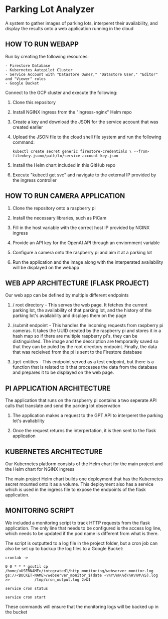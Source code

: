# Parking Lot Analyzer

A system to gather images of parking lots, interperet their availability, and display the results onto a web application running in the cloud

## HOW TO RUN WEBAPP

Run by creating the following resources:

    - Firestore Database
    - Kubernetes Autopilot Cluster
    - Service Account with "Datastore Owner," "Datastore User," "Editor" and "Viewer" roles
    - Google Bucket

Connect to the GCP cluster and execute the following:

1. Clone this repository

2. Install NGINX ingress from the "ingress-nginx" Helm repo

3. Create a key and download the JSON for the service account that was created earlier

4. Upload the JSON file to the cloud shell file system and run the following command:

       kubectl create secret generic firestore-credentials \ --from-file=key.json=/path/to/service-account-key.json

5. Install the Helm chart included in this GitHub repo

6. Execute "kubectl get svc" and navigate to the external IP provided by the ingress controller

## HOW TO RUN CAMERA APPLICATION

1. Clone the repository onto a raspberry pi

2. Install the necessary libraries, such as PiCam

3. Fill in the host variable with the correct host IP provided by NGINX ingress

4. Provide an API key for the OpenAI API through an enviornment variable

5. Configure a camera onto the raspberry pi and aim it at a parking lot

6. Run the application and the image along with the interperated availability will be displayed on the webapp

## WEB APP ARCHITECTURE (FLASK PROJECT)

Our web app can be defined by multiple different endpoints

1. / root directory - This serves the web page. It fetches the current parking lot, the availability of that parking lot, and the history of the parking lot's availability and displays them on the page

2.  /submit endpoint - This handles the incoming requests from raspberry pi cameras. It takes the UUID created by the raspberry pi and stores it in a hash map so if there are multiple raspberry pi's, they can be distinguished. The image and the description are temporarily saved so that they can be puled by the root directory endpoint. Finally, the data that was recieived from the pi is sent to the Firestore database 

3.  /get-entities - This endpoint served as a test endpoint, but there is a function that is related to it that processes the data from the database and prepares it to be displayed on the web page.

## PI APPLICATION ARCHITECTURE

The application that runs on the raspberry pi contains a two seperate API calls that translate and send the parking lot observation

1. The application makes a request to the GPT API to interperet the parking lot's avaliability

2. Once the request returns the interpertation, it is then sent to the flask application

## KUBERNETES ARCHITECTURE

Our Kubernetes platform consists of the Helm chart for the main project and the Helm chart for NGINX ingress

The main project Helm chart builds one deployment that has the Kubernetes secret mounted onto it as a volume. This deployment also has a service which is used in the ingress file to expose the endpoints of the flask application. 

## MONITORING SCRIPT

We included a monitoring script to track HTTP requests from the flask application. The only line that needs to be configured is the access log line, which needs to be updated if the pod name is different from what is there. 

The script is outputted to a log file in the project folder, but a cron job can also be set up to backup the log files to a Google Bucket:

    crontab -e
    
    0 0 * * * gsutil cp /home/<USERNAME>/integrated1/http_monitoring/webserver_monitor.log gs://<BUCKET-NAME>/webserver_monitor_$(date +\%Y\%m\%d\%H\%M\%S).log >>           /tmp/cron_output.log 2>&1
    
    service cron status
    
    service cron start

These commands will ensure that the monitoring logs will be backed up in the bucket
